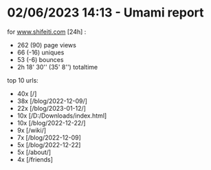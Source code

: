 # 02/06/2023 14:13 - Umami report
for www.shifeiti.com [24h] :

 - 262 (90) page views
 - 66 (-16) uniques
 - 53 (-6) bounces
 - 2h 18' 30'' (35' 8'') totaltime


top 10 urls:
 - 40x [/]
 - 38x [/blog/2022-12-09/]
 - 22x [/blog/2023-01-12/]
 - 10x [/D:/Downloads/index.html]
 - 10x [/blog/2022-12-22/]
 - 9x [/wiki/]
 - 7x [/blog/2022-12-09]
 - 5x [/blog/2022-12-22]
 - 5x [/about/]
 - 4x [/friends]


